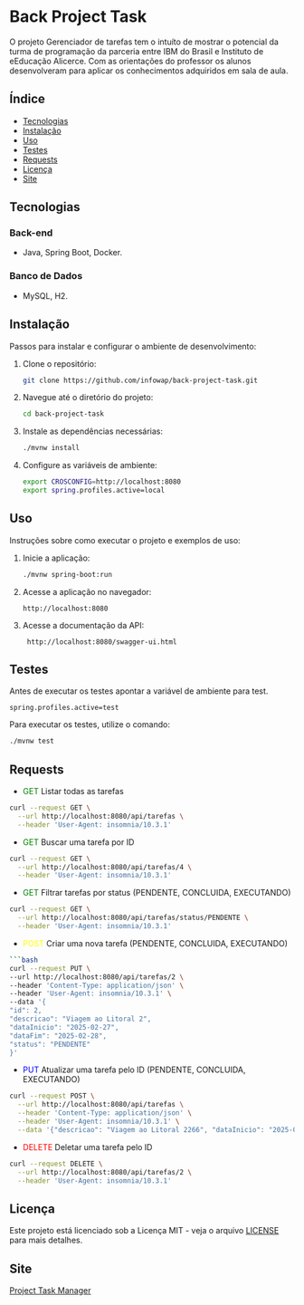 # Back Project Task

O projeto Gerenciador de tarefas tem o intuíto de mostrar o potencial da turma de programação da parceria entre IBM do Brasil e Instituto de eEducação Alicerce.
Com as orientações do professor os alunos desenvolveram para aplicar os conhecimentos adquiridos em sala de aula.
 

## Índice

- [Tecnologias](#tecnologias)
- [Instalação](#instalação)
- [Uso](#uso)
- [Testes](#testes)
- [Requests](#requests)
- [Licença](#licença)
- [Site](#site)

## Tecnologias
### Back-end
- Java, Spring Boot, Docker.
### Banco de Dados
- MySQL, H2.
## Instalação

Passos para instalar e configurar o ambiente de desenvolvimento:

1. Clone o repositório:
   ```bash
   git clone https://github.com/infowap/back-project-task.git
   ```
2. Navegue até o diretório do projeto:
   ```bash
   cd back-project-task
   ```
3. Instale as dependências necessárias:
   ```bash
   ./mvnw install
   ```
4. Configure as variáveis de ambiente:
   ```bash
   export CROSCONFIG=http://localhost:8080
   export spring.profiles.active=local
   ````

## Uso

Instruções sobre como executar o projeto e exemplos de uso:

1. Inicie a aplicação:
   ```bash
   ./mvnw spring-boot:run
   ```
2. Acesse a aplicação no navegador:
   ```
   http://localhost:8080
   ```
3. Acesse a documentação da API:
   ```
    http://localhost:8080/swagger-ui.html
    ```
## Testes
Antes de executar os testes apontar a variável de ambiente para test.
```
spring.profiles.active=test
```
Para executar os testes, utilize o comando:
```bash
./mvnw test
```

## Requests
- <span style="color:green">GET</span> Listar todas as tarefas
````bash
curl --request GET \
  --url http://localhost:8080/api/tarefas \
  --header 'User-Agent: insomnia/10.3.1'
````
- <span style="color:green">GET</span> Buscar uma tarefa por ID
```bash
curl --request GET \
  --url http://localhost:8080/api/tarefas/4 \
  --header 'User-Agent: insomnia/10.3.1'
````
- <span style="color:green">GET</span> Filtrar tarefas por status (PENDENTE, CONCLUIDA, EXECUTANDO)
````bash
curl --request GET \
  --url http://localhost:8080/api/tarefas/status/PENDENTE \
  --header 'User-Agent: insomnia/10.3.1'
````
- <span style="color:yellow">POST</span> Criar uma nova tarefa (PENDENTE, CONCLUIDA, EXECUTANDO)
````bash
```bash
curl --request PUT \
--url http://localhost:8080/api/tarefas/2 \
--header 'Content-Type: application/json' \
--header 'User-Agent: insomnia/10.3.1' \
--data '{
"id": 2,
"descricao": "Viagem ao Litoral 2",
"dataInicio": "2025-02-27",
"dataFim": "2025-02-28",
"status": "PENDENTE"
}'
````
- <span style="color:blue">PUT</span> Atualizar uma tarefa pelo ID (PENDENTE, CONCLUIDA, EXECUTANDO)
````bash
curl --request POST \
  --url http://localhost:8080/api/tarefas \
  --header 'Content-Type: application/json' \
  --header 'User-Agent: insomnia/10.3.1' \
  --data '{"descricao": "Viagem ao Litoral 2266", "dataInicio": "2025-02-27", "dataFim": "2025-02-28", status": "CONCLUIDA" }'
````
- <span style="color:red">DELETE</span> Deletar uma tarefa pelo ID
````bash
curl --request DELETE \
  --url http://localhost:8080/api/tarefas/2 \
  --header 'User-Agent: insomnia/10.3.1'
````



## Licença

Este projeto está licenciado sob a Licença MIT - veja o arquivo [LICENSE](LICENSE) para mais detalhes.

## Site
[Project Task Manager](https://front-project-task.onrender.com/)
